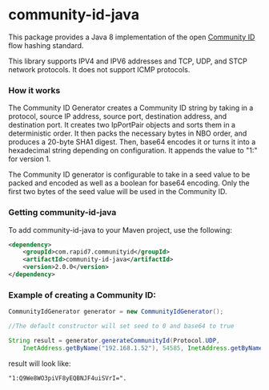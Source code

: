 community-id-java
=================

This package provides a Java 8 implementation of the open
[Community ID](https://github.com/corelight/community-id-spec)
flow hashing standard.

This library supports IPV4 and IPV6 addresses and TCP, UDP, and STCP network protocols. It does not support ICMP protocols.

### How it works

The Community ID Generator creates a Community ID string by taking in a protocol, source IP address, source port, destination address, and destination port. It creates two IpPortPair objects and sorts them in a deterministic order. It then packs the necessary bytes in NBO order, and produces a 20-byte SHA1 digest. Then, base64 encodes it or turns it into a hexadecimal string depending on configuration. It appends the value to "1:" for version 1.  

The Community ID generator is configurable to take in a seed value to be packed and encoded as well as a boolean for base64 encoding. Only the first two bytes of the seed value will be used in the Community ID.

### Getting community-id-java

To add community-id-java to your Maven project, use the following:

```xml
<dependency>
    <groupId>com.rapid7.communityid</groupId>
    <artifactId>community-id-java</artifactId>
    <version>2.0.0</version>
</dependency>
```

### Example of creating a Community ID:
```java 
CommunityIdGenerator generator = new CommunityIdGenerator();  

//The default constructor will set seed to 0 and base64 to true

String result = generator.generateCommunityId(Protocol.UDP, 
    InetAddress.getByName("192.168.1.52"), 54585, InetAddress.getByName("8.8.8.8"), 53);
```

result will look like:

```
"1:Q9We8WO3piVF8yEQBNJF4uiSVrI=".
```

